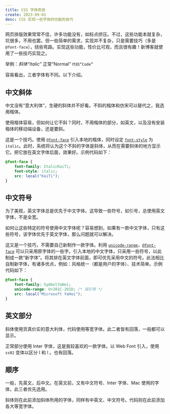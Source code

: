 ```yaml
---
title: CSS 字体奇技
create: 2023-09-01
desc: CSS 实现一些字体的功能的技巧
---
```


网页排版效果常常不佳，许多功能没有，如标点挤压。不过，这些功能本就复杂，坑很多，不用也罢。但一些简单的需求，实现并不复杂，只是需要技巧（多是`@font-face`），绕些弯路。实现这些功能，性价比可观，而且很有趣！新博客就使用了一些技巧实现之。

举例：*斜体“Italic”* 正常“Normal” `代码“Code”`

容易看出，三者字体有不同。以下介绍。

## 中文斜体

中文没有“意大利体”，生硬的斜体并不好看。不斜的楷体和仿宋可以替代之，我选用楷体。

使用楷体容易，但如何让它不斜？同时，不用楷体的部分，如英文，以及没有安装楷体的移动端设备，还是要斜。

这是一个技巧。使用 [`@font-face`] 引入本地的楷体，同时设定 [`font-style`](https://developer.mozilla.org/zh-CN/docs/Web/CSS/@font-face/font-style) 为 `italic`。此时，系统将认为这个不斜的字体是斜体，从而在需要斜体的地方显示它。把它放在英文字体后面，效果好。示例代码如下：

```css
@font-face {
    font-family: ItalicKaiTi;
    font-style: italic;
    src: local("KaiTi");
}
```

## 中文符号

为了美观，英文字体总是优先于中文字体。这导致一些符号，如引号，总使用英文字体，不是全宽。

如何让这些特定的符号使用中文字体呢？容易想到，如果有一款中文字体，只有这些符号，该字体优先于英文字体，那么问题就可以解决。

这又是一个技巧，不需要自己新制作一款字体。利用 [`unicode-range`](https://developer.mozilla.org/en-US/docs/Web/CSS/@font-face/unicode-range)，[`@font-face`] 可以只采用原字体的一些字。引入本地的中文字体，只采用一些符号，以此制成一款“新字体”。将其排在英文字体前面，即可优先采用中文的符号。此法相比自制新字体，有诸多优点，例如：风格统一（都是用户的字体）、技术简单。示例代码如下：

```css
@font-face {
    font-family: SymbolYaHei;
    unicode-range: U+201C-201D; /* 双引号 */
    src: local("Microsoft YaHei");
}
```

## 英文部分

斜体使用货真价实的意大利体，代码使用等宽字体。此二者皆有回落，一般都可以显示。

正常部分使用 Inter 字体，这是我较喜欢的一款字体。以 Web Font 引入，使用 `ss02` 变体以区分 I 和 l 。也有回落。

## 顺序

一般，先英文，后中文。在英文前，又有中文符号、Inter 字体、Mac 使用的字体，此三者优先选用。

斜体则在此前添加斜体所用的字体，同样有中英文、中文符号。代码则在此前添加各大等宽字体。

[`@font-face`]: https://developer.mozilla.org/zh-CN/docs/Web/CSS/@font-face